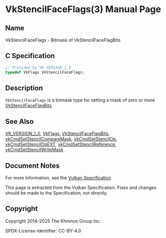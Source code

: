 # VkStencilFaceFlags(3) Manual Page

## Name

VkStencilFaceFlags - Bitmask of VkStencilFaceFlagBits



## [](#_c_specification)C Specification

```c++
// Provided by VK_VERSION_1_0
typedef VkFlags VkStencilFaceFlags;
```

## [](#_description)Description

`VkStencilFaceFlags` is a bitmask type for setting a mask of zero or more [VkStencilFaceFlagBits](https://registry.khronos.org/vulkan/specs/latest/man/html/VkStencilFaceFlagBits.html).

## [](#_see_also)See Also

[VK\_VERSION\_1\_0](https://registry.khronos.org/vulkan/specs/latest/man/html/VK_VERSION_1_0.html), [VkFlags](https://registry.khronos.org/vulkan/specs/latest/man/html/VkFlags.html), [VkStencilFaceFlagBits](https://registry.khronos.org/vulkan/specs/latest/man/html/VkStencilFaceFlagBits.html), [vkCmdSetStencilCompareMask](https://registry.khronos.org/vulkan/specs/latest/man/html/vkCmdSetStencilCompareMask.html), [vkCmdSetStencilOp](https://registry.khronos.org/vulkan/specs/latest/man/html/vkCmdSetStencilOp.html), [vkCmdSetStencilOpEXT](https://registry.khronos.org/vulkan/specs/latest/man/html/vkCmdSetStencilOpEXT.html), [vkCmdSetStencilReference](https://registry.khronos.org/vulkan/specs/latest/man/html/vkCmdSetStencilReference.html), [vkCmdSetStencilWriteMask](https://registry.khronos.org/vulkan/specs/latest/man/html/vkCmdSetStencilWriteMask.html)

## [](#_document_notes)Document Notes

For more information, see the [Vulkan Specification](https://registry.khronos.org/vulkan/specs/latest/html/vkspec.html#VkStencilFaceFlags)

This page is extracted from the Vulkan Specification. Fixes and changes should be made to the Specification, not directly.

## [](#_copyright)Copyright

Copyright 2014-2025 The Khronos Group Inc.

SPDX-License-Identifier: CC-BY-4.0